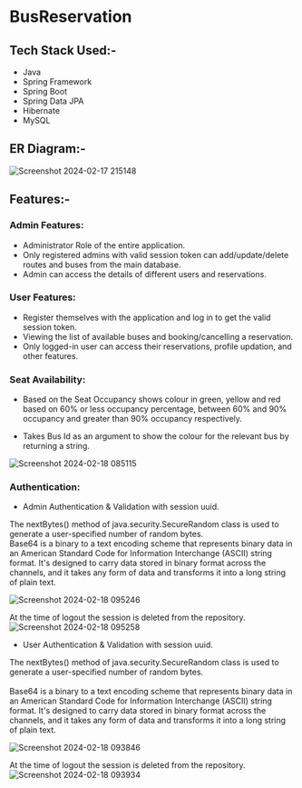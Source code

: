 # BusReservation

## Tech Stack Used:-

* Java
* Spring Framework
* Spring Boot
* Spring Data JPA
* Hibernate
* MySQL

## ER Diagram:-

![Screenshot 2024-02-17 215148](https://github.com/DhavalSharma19/BusReservation/assets/79095659/dff769b9-4835-4b90-a883-b64dabdca7ec)

## Features:-

### Admin Features:

* Administrator Role of the entire application.
* Only registered admins with valid session token can add/update/delete routes and buses from the main database.
* Admin can access the details of different users and reservations.

### User Features:

* Register themselves with the application and log in to get the valid session token.
* Viewing the list of available buses and booking/cancelling a reservation.
* Only logged-in user can access their reservations, profile updation, and other features.

### Seat Availability:

* Based on the Seat Occupancy shows colour in green, yellow and red based on 60% or less occupancy percentage, between 60% and 90% occupancy and greater than 90% occupancy respectively. 

* Takes Bus Id as an argument to show the colour for the relevant bus by returning a string.

![Screenshot 2024-02-18 085115](https://github.com/DhavalSharma19/BusReservation/assets/79095659/7d15751e-4ba2-4888-9ffd-e5aa8c50db6b)

### Authentication:

* Admin Authentication & Validation with session uuid.

The nextBytes() method of java.security.SecureRandom class is used to generate a user-specified number of random bytes.<be>
<br>
Base64 is a binary to a text encoding scheme that represents binary data in an American Standard Code for Information Interchange (ASCII) string format. It's designed to carry data stored in binary format across the channels, and it takes any form of data and transforms it into a long string of plain text.

![Screenshot 2024-02-18 095246](https://github.com/DhavalSharma19/BusReservation/assets/79095659/762103c5-6ad0-4140-9b20-2bb2d1d26572)

At the time of logout the session is deleted from the repository.
![Screenshot 2024-02-18 095258](https://github.com/DhavalSharma19/BusReservation/assets/79095659/43e2228c-1932-417a-a44a-0aa44cc2e617)

* User Authentication & Validation with session uuid.

The nextBytes() method of java.security.SecureRandom class is used to generate a user-specified number of random bytes.<br>
<br>
Base64 is a binary to a text encoding scheme that represents binary data in an American Standard Code for Information Interchange (ASCII) string format. It's designed to carry data stored in binary format across the channels, and it takes any form of data and transforms it into a long string of plain text.

![Screenshot 2024-02-18 093846](https://github.com/DhavalSharma19/BusReservation/assets/79095659/d9da77cd-dc99-4623-9003-a66f992d5f80)

At the time of logout the session is deleted from the repository.
![Screenshot 2024-02-18 093934](https://github.com/DhavalSharma19/BusReservation/assets/79095659/0df31620-71d9-46a5-8283-a8f03d56f639)

